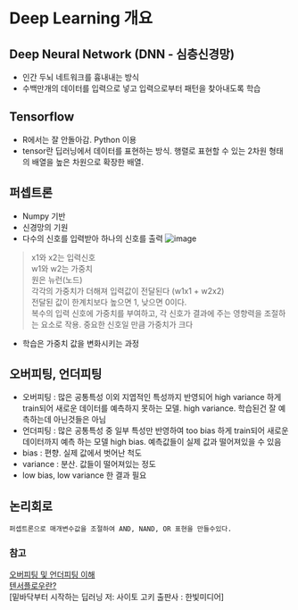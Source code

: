 # Deep Learning 개요
  ## Deep Neural Network (DNN - 심층신경망)
  - 인간 두뇌 네트워크를 흉내내는 방식
  - 수백만개의 데이터를 입력으로 넣고 입력으로부터 패턴을 찾아내도록 학습
 
  ## Tensorflow
  - R에서는 잘 안돌아감. Python 이용
  - tensor란 딥러닝에서 데이터를 표현하는 방식. 행렬로 표현할 수 있는 2차원 형태의 배열을 높은 차원으로 확장한 배열.
  
  ## 퍼셉트론
  - Numpy 기반
  - 신경망의 기원
  - 다수의 신호를 입력받아 하나의 신호를 출력
  ![image](https://user-images.githubusercontent.com/46726709/117754348-1b9a6680-b255-11eb-83a4-82822cc02be0.png)
  > x1와 x2는 입력신호 <br>
  > w1와 w2는 가중치 <br>
  > 원은 뉴런(노드) <br>
  > 각각의 가중치가 더해져 입력값이 전달된다 (w1x1 + w2x2)  <br>
  > 전달된 값이 한계치보다 높으면 1, 낮으면 0이다. <br>
  > 복수의 입력 신호에 가중치를 부여하고, 각 신호가 결과에 주는 영향력을 조절하는 요소로 작용. 중요한 신호일 만큼 가중치가 크다 <br>
  - 학습은 가중치 값을 변화시키는 과정

  ## 오버피팅, 언더피팅
  - 오버피팅 : 많은 공통특성 이외 지엽적인 특성까지 반영되어 high variance 하게 train되어 새로운 데이터를 예측하지 못하는 모델. high variance. 학습된건 잘 예측하는데 아닌것들은 아님
  - 언더피팅 : 많은 공통특성 중 일부 특성만 반영하여 too bias 하게 train되어 새로운 데이터까지 예측 하는 모델 high bias. 예측값들이 실제 값과 떨어져있을 수 있음
  - bias : 편향. 실제 값에서 벗어난 척도
  - variance : 분산. 값들이 떨어져있는 정도
  - low bias, low variance 한 결과 필요
 
  ## 논리회로
    퍼셉트론으로 매개변수값을 조절하여 AND, NAND, OR 표현을 만들수있다.
  
  
  
  ### 참고
  [오버피팅 및 언더피팅 이해](https://nittaku.tistory.com/289)<br>
  [텐서플로우란?](https://excelsior-cjh.tistory.com/148)<br>
  [밑바닥부터 시작하는 딥러닝 저: 사이토 고키 출판사 : 한빛미디어]
